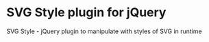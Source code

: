SVG Style plugin for jQuery
=======================

SVG Style - jQuery plugin to manipulate with styles of SVG in runtime
